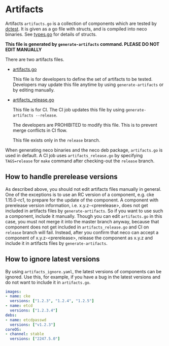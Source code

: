 Artifacts
=========

Artifacts `artifacts.go` is a collection of components which are tested by [dctest](../dctest/).
It is given as a go file with structs, and is compiled into neco binaries.
See [types.go](../types.go) for details of structs.

**This file is generated by `generate-artifacts` command. PLEASE DO NOT EDIT MANUALLY**

There are two artifacts files.

- [artifacts.go](../artifacts.go)

    This file is for developers to define the set of artifacts to be tested.
    Developers may update this file anytime by using `generate-artifacts`
    or by editing manually.

- [artifacts_release.go](../artifacts.go)

    This file is for CI.  The CI job updates this file by using
    `generate-artifacts --release`.

    The developers are PROHIBITED to modify this file.  This is to prevent
    merge conflicts in CI flow.

    This file exists only in the `release` branch.

When generating neco binaries and the neco deb package, `artifacts.go` is used
in default.  A CI job uses `artifacts_release.go` by specifying `TAGS=release`
for `make` command after checking-out the `release` branch.

## How to handle prerelease versions

As described above, you should not edit artifacts files manually in general.
One of the exceptions is to use an RC version of a component, e.g. cke 1.15.0-rc1,
to prepare for the update of the component.
A component with prerelease version information, i.e. x.y.z-\<prerelease\>,
does not get included in artifacts files by `generate-artifacts`.
So if you want to use such a component, include it manually.
Though you can edit `artifacts.go` in this case, you must not merge it into
the master branch anyway, because that component does not get included in
`artifacts_release.go` and CI on `release` branch will fail.
Instead, after you confirm that neco can accept a component of x.y.z-\<prerelease\>,
release the component as x.y.z and include it in artifacts files by `generate-artifacts`.

## How to ignore latest versions

By using `artifacts_ignore.yaml`, the latest versions of components can be ignored.
Use this, for example, if you have a bug in the latest versions and do not want to include it in `artifacts.go`.

```yaml
images:
- name: cke
  versions: ["1.2.3", "1.2.4", "1.2.5"]
- name: etcd
  versions: ["1.2.3.4"]
debs:
- name: etcdpasswd
  versions: ["v1.2.3"]
coreOS:
- channel: stable
  versions: ["2247.5.0"]
```

